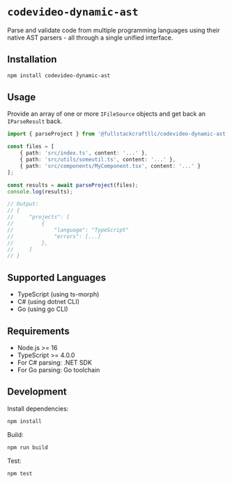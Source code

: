 # `codevideo-dynamic-ast`

Parse and validate code from multiple programming languages using their native AST parsers - all through a single unified interface.

## Installation

```bash
npm install codevideo-dynamic-ast
```

## Usage

Provide an array of one or more `IFileSource` objects and get back an `IParseResult` back.

```typescript
import { parseProject } from '@fullstackcraftllc/codevideo-dynamic-ast';

const files = [
    { path: 'src/index.ts', content: '...' },
    { path: 'src/utils/someutil.ts', content: '...' },
    { path: 'src/components/MyComponent.tsx', content: '...' }
];

const results = await parseProject(files);
console.log(results);

// Output:
// {
//     "projects": [
//         {
//             "language": "TypeScript"
//             "errors": [...]
//         },
//     ]
// }
```

## Supported Languages

- TypeScript (using ts-morph)
- C# (using dotnet CLI)
- Go (using go CLI)

## Requirements

- Node.js >= 16
- TypeScript >= 4.0.0
- For C# parsing: .NET SDK
- For Go parsing: Go toolchain

## Development

Install dependencies:

```bash
npm install
```

Build:

```bash
npm run build
```

Test:

```
npm test
```
